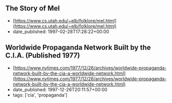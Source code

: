  ## The Story of Mel
 - [https://www.cs.utah.edu/~elb/folklore/mel.html](https://www.cs.utah.edu/~elb/folklore/mel.html)
 - date_published: 1997-02-28T17:28:22+00:00

 ## Worldwide Propaganda Network Built by the C.I.A. (Published 1977)
 - [https://www.nytimes.com/1977/12/26/archives/worldwide-propaganda-network-built-by-the-cia-a-worldwide-network.html](https://www.nytimes.com/1977/12/26/archives/worldwide-propaganda-network-built-by-the-cia-a-worldwide-network.html)
 - date_published: 1997-12-26T20:11:57+00:00
 - tags: ['cia', 'propaganda']

